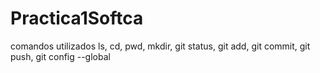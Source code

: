 # Practica1Softca
comandos utilizados
ls, cd, pwd, mkdir, git status, git add, git commit, git push, git config --global